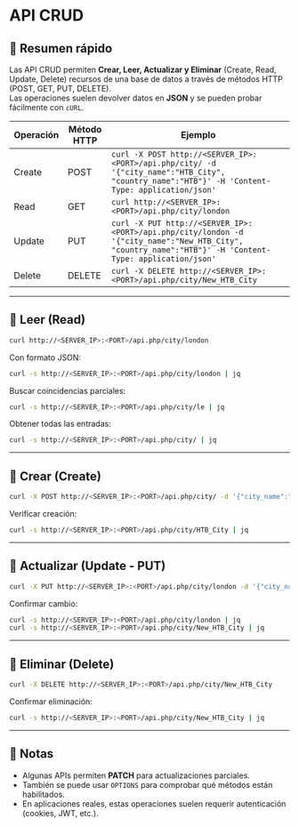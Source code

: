 # API CRUD

## 📌 Resumen rápido
Las API CRUD permiten **Crear, Leer, Actualizar y Eliminar** (Create, Read, Update, Delete) recursos de una base de datos a través de métodos HTTP (POST, GET, PUT, DELETE).  
Las operaciones suelen devolver datos en **JSON** y se pueden probar fácilmente con `cURL`.

| Operación | Método HTTP | Ejemplo |
|-----------|-------------|---------|
| Create    | POST        | `curl -X POST http://<SERVER_IP>:<PORT>/api.php/city/ -d '{"city_name":"HTB_City", "country_name":"HTB"}' -H 'Content-Type: application/json'` |
| Read      | GET         | `curl http://<SERVER_IP>:<PORT>/api.php/city/london` |
| Update    | PUT         | `curl -X PUT http://<SERVER_IP>:<PORT>/api.php/city/london -d '{"city_name":"New_HTB_City", "country_name":"HTB"}' -H 'Content-Type: application/json'` |
| Delete    | DELETE      | `curl -X DELETE http://<SERVER_IP>:<PORT>/api.php/city/New_HTB_City` |

---

## 🔹 Leer (Read)

```bash
curl http://<SERVER_IP>:<PORT>/api.php/city/london
```

Con formato JSON:

```bash
curl -s http://<SERVER_IP>:<PORT>/api.php/city/london | jq
```

Buscar coincidencias parciales:

```bash
curl -s http://<SERVER_IP>:<PORT>/api.php/city/le | jq
```

Obtener todas las entradas:

```bash
curl -s http://<SERVER_IP>:<PORT>/api.php/city/ | jq
```

---

## 🔹 Crear (Create)

```bash
curl -X POST http://<SERVER_IP>:<PORT>/api.php/city/ -d '{"city_name":"HTB_City", "country_name":"HTB"}' -H 'Content-Type: application/json'
```

Verificar creación:

```bash
curl -s http://<SERVER_IP>:<PORT>/api.php/city/HTB_City | jq
```

---

## 🔹 Actualizar (Update - PUT)

```bash
curl -X PUT http://<SERVER_IP>:<PORT>/api.php/city/london -d '{"city_name":"New_HTB_City", "country_name":"HTB"}' -H 'Content-Type: application/json'
```

Confirmar cambio:

```bash
curl -s http://<SERVER_IP>:<PORT>/api.php/city/london | jq
curl -s http://<SERVER_IP>:<PORT>/api.php/city/New_HTB_City | jq
```

---

## 🔹 Eliminar (Delete)

```bash
curl -X DELETE http://<SERVER_IP>:<PORT>/api.php/city/New_HTB_City
```

Confirmar eliminación:

```bash
curl -s http://<SERVER_IP>:<PORT>/api.php/city/New_HTB_City | jq
```

---

## 📖 Notas

- Algunas APIs permiten **PATCH** para actualizaciones parciales.  
- También se puede usar `OPTIONS` para comprobar qué métodos están habilitados.  
- En aplicaciones reales, estas operaciones suelen requerir autenticación (cookies, JWT, etc.).  

